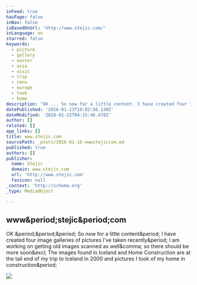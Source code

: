 ```yaml
---
inFeed: true
hasPage: false
inNav: false
isBasedOnUrl: 'http://www.stejic.com/'
inLanguage: en
starred: false
keywords:
  - picture
  - gallery
  - easter
  - asia
  - visit
  - trip
  - renu
  - europe
  - took
  - home
description: "OK ... So now for a little content. I have created four image galleries of pictures I've taken recently. I am working on getting old images scanned as well, so there should be more soon! The images found in Iceland and Home Construction are at the tail end of my trip to Iceland in 2000 and pictures I took of my home in construction."
datePublished: '2016-01-23T19:02:56.130Z'
dateModified: '2016-01-22T04:15:46.478Z'
author: []
related: []
app_links: []
title: www.stejic.com
sourcePath: _posts/2016-01-16-wwwstejiccom.md
published: true
authors: []
publisher:
  name: Stejic
  domain: www.stejic.com
  url: 'http://www.stejic.com'
  favicon: null
_context: 'http://schema.org'
_type: MediaObject

---
```

<article style=""><h1>www&amp;period;stejic&amp;period;com</h1><p>OK &amp;period;&amp;period;&amp;period; So now for a little content&amp;period; I have created four image galleries of pictures I've taken recently&amp;period; I am working on getting old images scanned as well&amp;comma; so there should be more soon&amp;excl; The images found in Iceland and Home Construction are at the tail end of my trip to Iceland in 2000 and pictures I took of my home in construction&amp;period;</p><img src="http://www.stejic.com/e-smith-pb.gif" /></article>